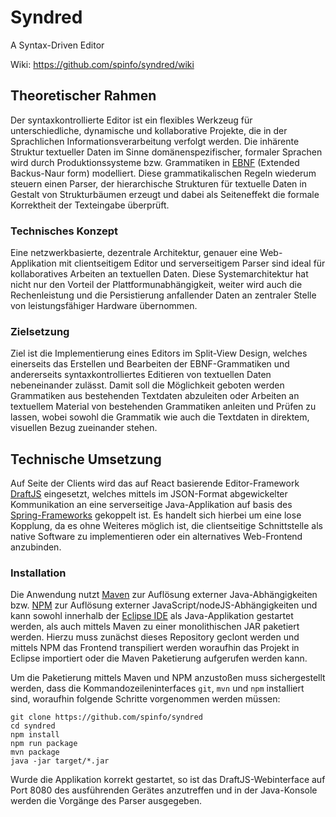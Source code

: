 # Syndred

A Syntax-Driven Editor 

Wiki: https://github.com/spinfo/syndred/wiki


## Theoretischer Rahmen

Der syntaxkontrollierte Editor ist ein flexibles Werkzeug für unterschiedliche, dynamische und kollaborative Projekte, die in der Sprachlichen Informationsverarbeitung verfolgt werden. Die inhärente Struktur textueller Daten im Sinne domänenspezifischer, formaler Sprachen wird durch Produktionssysteme bzw. Grammatiken in [EBNF](https://en.wikipedia.org/wiki/Extended_Backus-Naur_form) (Extended Backus-Naur form) modelliert. Diese grammatikalischen Regeln wiederum steuern einen Parser, der hierarchische Strukturen für textuelle Daten in Gestalt von Strukturbäumen erzeugt und dabei als Seiteneffekt die formale Korrektheit der Texteingabe überprüft.


### Technisches Konzept

Eine netzwerkbasierte, dezentrale Architektur, genauer eine Web-Applikation mit clientseitigem Editor und serverseitigem Parser sind ideal für kollaboratives Arbeiten an textuellen Daten. Diese Systemarchitektur hat nicht nur den Vorteil der Plattformunabhängigkeit, weiter wird auch die Rechenleistung und die Persistierung anfallender Daten an zentraler Stelle von leistungsfähiger Hardware übernommen.


### Zielsetzung

Ziel ist die Implementierung eines Editors im Split-View Design, welches einerseits das Erstellen und Bearbeiten der EBNF-Grammatiken und andererseits syntaxkontrolliertes Editieren von textuellen Daten nebeneinander zulässt. Damit soll die Möglichkeit geboten werden Grammatiken aus bestehenden Textdaten abzuleiten oder Arbeiten an textuellem Material von bestehenden Grammatiken anleiten und Prüfen zu lassen, wobei sowohl die Grammatik wie auch die Textdaten in direktem, visuellen Bezug zueinander stehen.


## Technische Umsetzung

Auf Seite der Clients wird das auf React basierende Editor-Framework [DraftJS](https://draftjs.org) eingesetzt, welches mittels im JSON-Format abgewickelter Kommunikation an eine serverseitige Java-Applikation auf basis des [Spring-Frameworks](https://spring.io) gekoppelt ist. Es handelt sich hierbei um eine lose Kopplung, da es ohne Weiteres möglich ist, die clientseitige Schnittstelle als native Software zu implementieren oder ein alternatives Web-Frontend anzubinden.


### Installation

Die Anwendung nutzt [Maven](https://maven.apache.org) zur Auflösung externer Java-Abhängigkeiten bzw. [NPM](https://www.npmjs.com) zur Auflösung externer JavaScript/nodeJS-Abhängigkeiten und kann sowohl innerhalb der [Eclipse IDE](https://www.eclipse.org) als Java-Applikation gestartet werden, als auch mittels Maven zu einer monolithischen JAR paketiert werden. Hierzu muss zunächst dieses Repository geclont werden und mittels NPM das Frontend transpiliert werden woraufhin das Projekt in Eclipse importiert oder die Maven Paketierung aufgerufen werden kann.

Um die Paketierung mittels Maven und NPM anzustoßen muss sichergestellt werden, dass die Kommandozeileninterfaces `git`, `mvn` und `npm` installiert sind, woraufhin folgende Schritte vorgenommen werden müssen:

	git clone https://github.com/spinfo/syndred
	cd syndred
	npm install
	npm run package
	mvn package
	java -jar target/*.jar

Wurde die Applikation korrekt gestartet, so ist das DraftJS-Webinterface auf Port 8080 des ausführenden Gerätes anzutreffen und in der Java-Konsole werden die Vorgänge des Parser ausgegeben.
